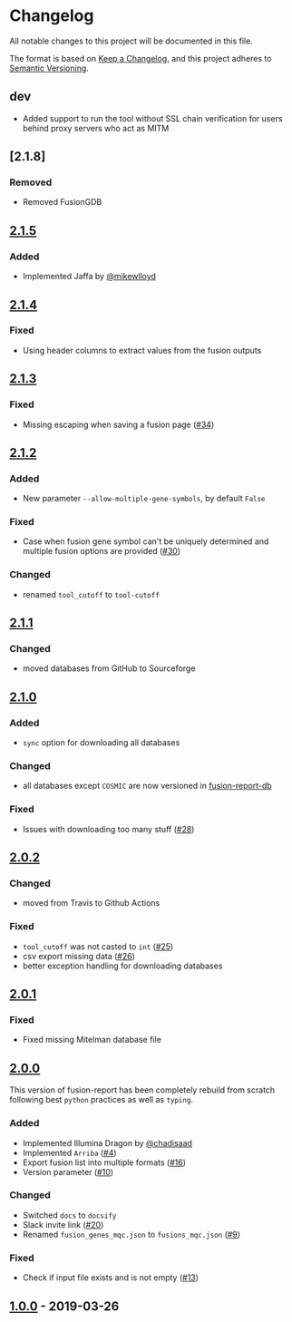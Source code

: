 # Changelog

All notable changes to this project will be documented in this file.

The format is based on [Keep a Changelog](https://keepachangelog.com/en/1.0.0/),
and this project adheres to [Semantic Versioning](https://semver.org/spec/v2.0.0.html).

## dev

- Added support to run the tool without SSL chain verification for users behind proxy servers who act as MITM

## [2.1.8]

### Removed

- Removed FusionGDB

## [2.1.5](https://github.com/matq007/fusion-report/releases/tag/2.1.5)

### Added

- Implemented Jaffa by [@mikewlloyd](https://github.com/mikewlloyd)

## [2.1.4](https://github.com/matq007/fusion-report/releases/tag/2.1.4)

### Fixed

- Using header columns to extract values from the fusion outputs

## [2.1.3](https://github.com/matq007/fusion-report/releases/tag/2.1.3)

### Fixed

- Missing escaping when saving a fusion page ([#34](https://github.com/matq007/fusion-report/issues/34))

## [2.1.2](https://github.com/matq007/fusion-report/releases/tag/2.1.2)

### Added

- New parameter `--allow-multiple-gene-symbols`, by default `False`

### Fixed

- Case when fusion gene symbol can't be uniquely determined and multiple fusion options are provided ([#30](https://github.com/matq007/fusion-report/issues/30))

### Changed

- renamed `tool_cutoff` to `tool-cutoff`

## [2.1.1](https://github.com/matq007/fusion-report/releases/tag/2.1.1)

### Changed

- moved databases from GitHub to Sourceforge

## [2.1.0](https://github.com/matq007/fusion-report/releases/tag/2.1.0)

### Added

- `sync` option for downloading all databases

### Changed

- all databases except `COSMIC` are now versioned in [fusion-report-db](https://github.com/matq007/fusion-report-db)

### Fixed

- Issues with downloading too many stuff ([#28](https://github.com/matq007/fusion-report/issues/28))

## [2.0.2](https://github.com/matq007/fusion-report/releases/tag/2.0.2)

### Changed

- moved from Travis to Github Actions

### Fixed

- `tool_cutoff` was not casted to `int` ([#25](https://github.com/matq007/fusion-report/issues/25))
- csv export missing data ([#26](https://github.com/matq007/fusion-report/issues/26))
- better exception handling for downloading databases

## [2.0.1](https://github.com/matq007/fusion-report/releases/tag/2.0.1)

### Fixed

- Fixed missing Mitelman database file

## [2.0.0](https://github.com/matq007/fusion-report/releases/tag/2.0.0)

This version of fusion-report has been completely rebuild from scratch following
best `python` practices as well as `typing`.

### Added

- Implemented Illumina Dragon by [@chadisaad](https://github.com/chadisaad)
- Implemented `Arriba` ([#4](https://github.com/matq007/fusion-report/issues/4))
- Export fusion list into multiple formats ([#16](https://github.com/matq007/fusion-report/issues/16))
- Version parameter ([#10](https://github.com/matq007/fusion-report/issues/10))

### Changed

- Switched `docs` to `docsify`
- Slack invite link ([#20](https://github.com/matq007/fusion-report/issues/20))
- Renamed `fusion_genes_mqc.json` to `fusions_mqc.json` ([#9](https://github.com/matq007/fusion-report/issues/9))

### Fixed

- Check if input file exists and is not empty ([#13](https://github.com/matq007/fusion-report/issues/13))

## [1.0.0](https://github.com/matq007/fusion-report/releases/tag/1.0.0) - 2019-03-26
